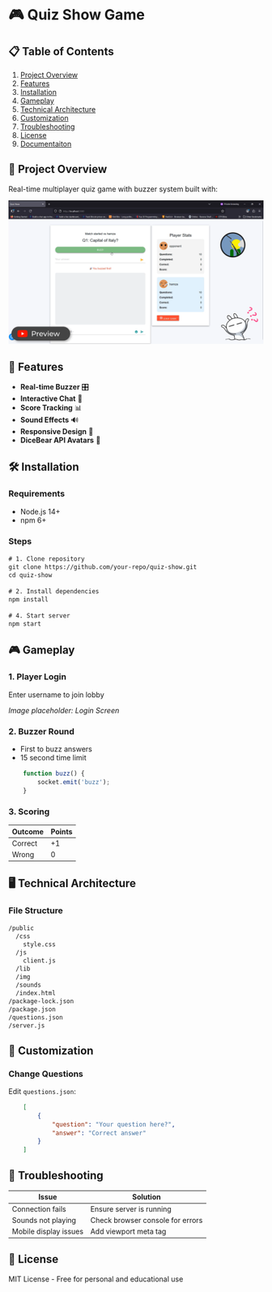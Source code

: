 🎮 Quiz Show Game 
==================

📋 Table of Contents
--------------------

1.  [Project Overview](#-project-overview)
2.  [Features](#-features)
3.  [Installation](#-installation)
4.  [Gameplay](#-gameplay)
5.  [Technical Architecture](#-architecture)
6.  [Customization](#-customization)
7.  [Troubleshooting](#-troubleshooting)
8.  [License](#-license)
9.  [Documentaiton](https://html-preview.github.io/?url=https://github.com/hamza-avvan/Buzz-In/blob/main/docs/README.html)

🌟 Project Overview
-------------------

Real-time multiplayer quiz game with buzzer system built with:

[![Javascript Project Buzz In Multiplayer](https://raw.githubusercontent.com/hamza-avvan/Buzz-In/refs/heads/main/docs/cover.png)](https://www.youtube.com/watch?v=pybLwA9MynM)


🚀 Features
-----------

*   **Real-time Buzzer** 🎛️
*   **Interactive Chat** 💬
*   **Score Tracking** 📊
*   **Sound Effects** 🔊
*   **Responsive Design** 📱
*   **DiceBear API Avatars** 👤


🛠️ Installation
----------------

### Requirements

*   Node.js 14+
*   npm 6+

### Steps

    # 1. Clone repository
    git clone https://github.com/your-repo/quiz-show.git
    cd quiz-show
    
    # 2. Install dependencies
    npm install
    
    # 4. Start server
    npm start

🎮 Gameplay
-----------

### 1\. Player Login

Enter username to join lobby

_Image placeholder: Login Screen_

### 2\. Buzzer Round

*   First to buzz answers
*   15 second time limit
```js
    function buzz() {
        socket.emit('buzz');
    }
```

### 3\. Scoring

| Outcome  | Points |
| -------- | ------ |
| Correct  | +1     |
| Wrong    | 0      |

🖥️ Technical Architecture
--------------------------

### File Structure
```
/public
  /css
    style.css
  /js
    client.js
  /lib
  /img
  /sounds
  /index.html
/package-lock.json
/package.json
/questions.json
/server.js
```

🎨 Customization
----------------

### Change Questions

Edit `questions.json`:
```json
    [
        {
            "question": "Your question here?",
            "answer": "Correct answer"
        }
    ]
```

🐛 Troubleshooting
------------------
| Issue                 | Solution                         |
| --------------------- | -------------------------------- |
| Connection fails      | Ensure server is running         |
| Sounds not playing    | Check browser console for errors |
| Mobile display issues | Add viewport meta tag            |


📜 License
----------

MIT License - Free for personal and educational use